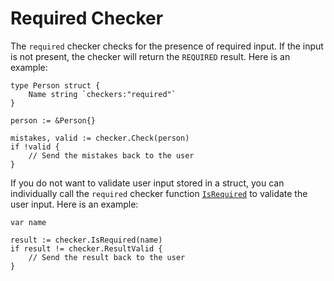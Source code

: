 # Required Checker

The `required` checker checks for the presence of required input. If the input is not present, the checker will return the `REQUIRED` result. Here is an example:

```golang
type Person struct {
    Name string `checkers:"required"`
}

person := &Person{}

mistakes, valid := checker.Check(person)
if !valid {
    // Send the mistakes back to the user
}
```

If you do not want to validate user input stored in a struct, you can individually call the `required` checker function [`IsRequired`](https://pkg.go.dev/github.com/cinar/checker#IsRequired) to validate the user input. Here is an example:

```golang
var name

result := checker.IsRequired(name)
if result != checker.ResultValid {
    // Send the result back to the user
}
```
